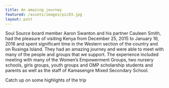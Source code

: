 ```yaml
---
title: An amazing journey
featured: /assets/images/pic03.jpg
layout: post
---
```


<p>Soul Source board member Aaron Swanton and his partner Cauleen Smith, had the pleasure of visiting Kenya from December 25, 2015 to January 16, 2016 and spent significant time in  the Western section of the country and on Rusinga Island.  They had an amazing journey and were able to meet with many of the people and groups that we support. The experience included meeting  with many of the Women’s Empowerment Groups, two nursery schools, girls groups, youth groups and OMP scholarship students and parents as well as the staff of Kamasengre Mixed Secondary School.</p><p>Catch up on some highlights of the trip</p>
